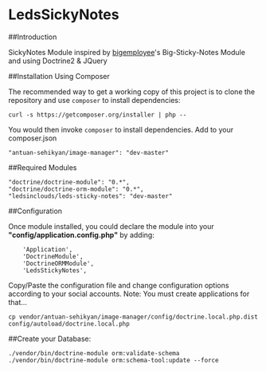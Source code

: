 LedsSickyNotes
==============

##Introduction

SickyNotes Module inspired by [bigemployee](https://github.com/bigemployee/Big-Sticky-Notes)'s Big-Sticky-Notes Module and using Doctrine2 & JQuery

##Installation Using Composer

The recommended way to get a working copy of this project is to clone the repository
and use `composer` to install dependencies:

    curl -s https://getcomposer.org/installer | php --

You would then invoke `composer` to install dependencies. Add to your composer.json

	"antuan-sehikyan/image-manager": "dev-master"        
        
##Required Modules

	"doctrine/doctrine-module": "0.*",  
	"doctrine/doctrine-orm-module": "0.*",	
    "ledsinclouds/leds-sticky-notes": "dev-master"
	        
##Configuration

Once module installed, you could declare the module into your __"config/application.config.php"__ by adding: 
	
        'Application',	
        'DoctrineModule',
		'DoctrineORMModule',
        'LedsStickyNotes',						         	

Copy/Paste the configuration file and change configuration options according to your social accounts.
Note: You must create applications for that...

    cp vendor/antuan-sehikyan/image-manager/config/doctrine.local.php.dist config/autoload/doctrine.local.php
	
##Create your Database:

	./vendor/bin/doctrine-module orm:validate-schema
	./vendor/bin/doctrine-module orm:schema-tool:update --force
